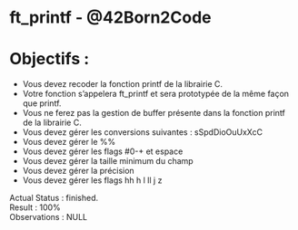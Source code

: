 # ft_printf - @42Born2Code

# Objectifs :
- Vous devez recoder la fonction printf de la librairie C.
- Votre fonction s’appelera ft_printf et sera prototypée de la même façon que printf.
- Vous ne ferez pas la gestion de buffer présente dans la fonction printf de la librairie C.
- Vous devez gérer les conversions suivantes : sSpdDioOuUxXcC
- Vous devez gérer le %%
- Vous devez gérer les flags #0-+ et espace
- Vous devez gérer la taille minimum du champ
- Vous devez gérer la précision
- Vous devez gérer les flags hh h l ll j z

Actual Status : finished. <br/>
Result : 100% <br/>
Observations : NULL

